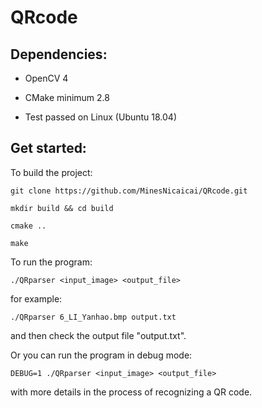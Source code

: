 # QRcode

## Dependencies:

* OpenCV 4

* CMake minimum 2.8

* Test passed on Linux (Ubuntu 18.04)

## Get started:

To build the project:

`git clone https://github.com/MinesNicaicai/QRcode.git`

`mkdir build && cd build`

`cmake ..`

`make`

To run the program:

`./QRparser <input_image> <output_file>`

for example:

`./QRparser 6_LI_Yanhao.bmp output.txt`

and then check the output file "output.txt".

Or you can run the program in debug mode:

`DEBUG=1 ./QRparser <input_image> <output_file>`

with more details in the process of recognizing a QR code.



